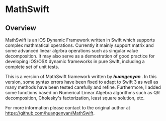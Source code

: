 MathSwift
=========
## Overview
MathSwift is an iOS Dynamic Framework written in Swift which supports complex mathmatical operations. Currently it mainly support matrix and some advanced linear  algrbra operations such as singular value decomposition. It may also serve as a demostration of good practice for developing iOS/OSX dynamic frameworks in pure Swift, including a complete set of unit tests.

This is a version of MathSwift framework written by <i><b> huangenyan </b></i>. In this version, some syntax errors have been fixed to adapt to Swift 3 as well as many methods have been tested carefully and refine. Furthermore, I added some functions based on Numerical Linear Algebra algorithms such as QR decomposition, Cholesky's factorization, least square solution, etc.

For more information please contact to the original author at https://github.com/huangenyan/MathSwift.




